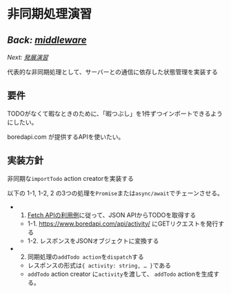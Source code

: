 # 非同期処理演習

*Back: [middleware](./middleware.md)*
-
*Next: [発展演習](./extra_exercise.md)*

代表的な非同期処理として、サーバーとの通信に依存した状態管理を実装する

## 要件

TODOがなくて暇なときのために、「暇つぶし」を1件ずつインポートできるようにしたい。

boredapi.com が提供するAPIを使いたい。

## 実装方針

非同期な`importTodo` action creatorを実装する

以下の 1-1, 1-2, 2 の3つの処理を`Promise`または`async/await`でチェーンさせる。

- 1. [Fetch APIの利用例](https://developer.mozilla.org/en-US/docs/Web/API/Fetch_API/Using_Fetch#:~:text=http://example.com/movies.json)に従って、JSON APIからTODOを取得する
  - 1-1. https://www.boredapi.com/api/activity/ にGETリクエストを発行する
  - 1-2. レスポンスをJSONオブジェクトに変換する
- 2. 同期処理の`addTodo action`を`dispatch`する
  - レスポンスの形式は`{ activity: string, … }`である
  - `addTodo` action creator に`activity`を渡して、 `addTodo` actionを生成する。
